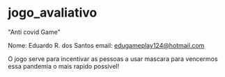# jogo_avaliativo
"Anti covid Game"

Nome: Eduardo R. dos Santos
email: edugameplay124@hotmail.com


O jogo serve para incentivar as pessoas a usar mascara para vencermos essa pandemia o mais rapido possivel!

